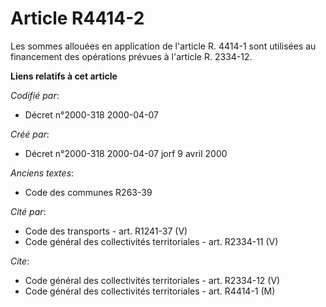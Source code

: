 # Article R4414-2

Les sommes allouées en application de l'article R. 4414-1 sont utilisées au financement des opérations prévues à l'article R.
2334-12.

**Liens relatifs à cet article**

_Codifié par_:

  - Décret n°2000-318 2000-04-07

_Créé par_:

  - Décret n°2000-318 2000-04-07 jorf 9 avril 2000

_Anciens textes_:

  - Code des communes R263-39

_Cité par_:

  - Code des transports - art. R1241-37 (V)
  - Code général des collectivités territoriales - art. R2334-11 (V)

_Cite_:

  - Code général des collectivités territoriales - art. R2334-12 (V)
  - Code général des collectivités territoriales - art. R4414-1 (M)

